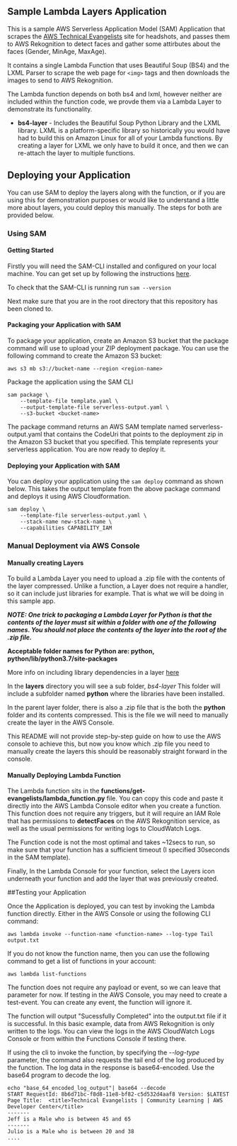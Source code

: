 ## Sample Lambda Layers Application

This is a sample AWS Serverless Application Model (SAM) Application that scrapes the [AWS Technical Evangelists](https://aws.amazon.com/developer/community/evangelists/) site for headshots, and passes them to AWS Rekognition to detect faces and gather some attirbutes about the faces (Gender, MinAge, MaxAge).

It contains a single Lambda Function that uses Beautiful Soup (BS4) and the LXML Parser to scrape the web page for `<img>` tags and then downloads the images to send to AWS Rekognition. 

The Lambda function depends on both bs4 and lxml, however neither are included within the function code, we provde them via a Lambda Layer to demonstrate its functionality.

- **bs4-layer** - Includes the Beautiful Soup Python Library and the LXML library. LXML is a platform-specific library so historically you would have had to build this on Amazon Linux for all of your Lambda functions. By creating a layer for LXML we only have to build it once, and then we can re-attach the layer to multiple functions.

## Deploying your Application

You can use SAM to deploy the layers along with the function, or if you are using this for demonstration purposes or would like to understand a little more about layers, you could deploy this manually. The steps for both are provided below.

### Using SAM

#### Getting Started

Firstly you will need the SAM-CLI installed and configured on your local machine. You can get set up by following the instructions [here](https://docs.aws.amazon.com/serverless-application-model/latest/developerguide/serverless-sam-cli-install.html).

To check that the SAM-CLI is running run
`sam --version`

Next make sure that you are in the root directory that this repository has been cloned to.

#### Packaging your Application with SAM

To package your application, create an Amazon S3 bucket that the package command will use to upload your ZIP deployment package. You can use the following command to create the Amazon S3 bucket:

`aws s3 mb s3://bucket-name --region <region-name>`

Package the application using the SAM CLI

    sam package \
    	--template-file template.yaml \
    	--output-template-file serverless-output.yaml \
    	--s3-bucket <bucket-name>

The package command returns an AWS SAM template named serverless-output.yaml that contains the CodeUri that points to the deployment zip in the Amazon S3 bucket that you specified. This template represents your serverless application. You are now ready to deploy it.

#### Deploying your Application with SAM

You can deploy your application using the `sam deploy` command as shown below. This takes the output template from the above package command and deploys it using AWS Cloudformation.

    sam deploy \
        --template-file serverless-output.yaml \
        --stack-name new-stack-name \
        --capabilities CAPABILITY_IAM


### Manual Deployment via AWS Console

#### Manually creating Layers
To build a Lambda Layer you need to upload a .zip file with the contents of the layer compressed. Unlike a function, a Layer does not require a handler, so it can include just libraries for example. That is what we will be doing in this sample app.

***NOTE: One trick to packaging a Lambda Layer for Python is that the contents of the layer must sit within a folder with one of the following names. You should not place the contents of the layer into the root of the .zip file.***

**Acceptable folder names for Python are: python, python/lib/python3.7/site-packages**

More info on including library dependencies in a layer [here](https://docs.aws.amazon.com/lambda/latest/dg/configuration-layers.html#configuration-layers-path)

In the **layers** directory you will see a sub folder, *bs4-layer* This folder will include a subfolder named **python** where the libraries have been installed.

In the parent layer folder, there is also a .zip file that is the both the **python** folder and its contents compressed. This is the file we will need to manually create the layer in the AWS Console.

This README will not provide step-by-step guide on how to use the AWS console to achieve this, but now you know which .zip file you need to manually create the layers this should be reasonably straight forward in the console. 

#### Manually Deploying Lambda Function

The Lambda function sits in the **functions/get-evangelists/lambda_function.py** file. You can copy this code and paste it directly into the AWS Lambda Console editor when you create a function. This function does not require any triggers, but it will require an IAM Role that has permissions to **detectFaces** on the AWS Rekognition service, as well as the usual permissions for writing logs to CloudWatch Logs.

The Function code is not the most optimal and takes ~12secs to run, so make sure that your function has a sufficient timeout (I specified 30seconds in the SAM template).

Finally, In the Lambda Console for your function, select the Layers icon underneath your function and add the layer that was previously created.

##Testing your Application

Once the Application is deployed, you can test by invoking the Lambda function directly. Either in the AWS Console or using the following CLI command:

`aws lambda invoke --function-name <function-name> --log-type Tail output.txt`

If you do not know the function name, then you can use the following command to get a list of functions in your account:

`aws lambda list-functions`

The function does not require any payload or event, so we can leave that parameter for now. If testing in the AWS Console, you may need to create a test-event. You can create any event, the function will ignore it.

The function will output "Sucessfully Completed" into the output.txt file if it is successful. In this basic example, data from AWS Rekognition is only written to the logs. You can view the logs in the AWS CloudWatch Logs Console or from within the Functions Console if testing there.

If using the cli to invoke the function, by specifying the *--log-type* parameter, the command also requests the tail end of the log produced by the function. The log data in the response is base64-encoded. Use the base64 program to decode the log.

    echo "base_64_encoded_log_output"| base64 --decode
    START RequestId: 8b6d71bc-f8d8-11e8-bf82-c5d532d4aaf8 Version: $LATEST
    Page Title:  <title>Technical Evangelists | Community Learning | AWS Developer Center</title>
    -------
    Jeff is a Male who is between 45 and 65
    -------
    Julio is a Male who is between 20 and 38
    ....




